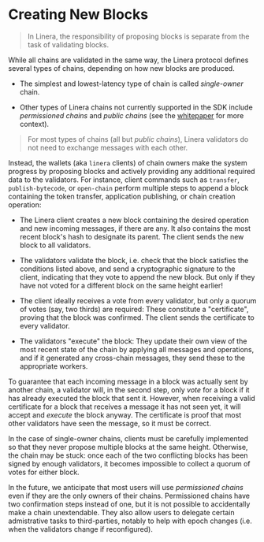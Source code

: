 # Creating New Blocks

> In Linera, the responsibility of proposing blocks is separate from the task of
> validating blocks.

While all chains are validated in the same way, the Linera protocol defines several
types of chains, depending on how new blocks are produced.

- The simplest and lowest-latency type of chain is called _single-owner_ chain.

- Other types of Linera chains not currently supported in the SDK include _permissioned
  chains_ and _public chains_ (see the [whitepaper](linera.io/whitepaper) for more context).

> For most types of chains (all but _public chains_), Linera validators do not need to
> exchange messages with each other.

Instead, the wallets (aka `linera` clients) of chain owners make the system progress by
proposing blocks and actively providing any additional required data to the validators.
For instance, client commands such as `transfer`, `publish-bytecode`, or `open-chain`
perform multiple steps to append a block containing the token transfer, application
publishing, or chain creation operation:

- The Linera client creates a new block containing the desired operation and new incoming
  messages, if there are any. It also contains the most recent block's hash to designate
  its parent. The client sends the new block to all validators.

- The validators validate the block, i.e. check that the block satisfies the conditions
  listed above, and send a cryptographic signature to the client, indicating that they
  vote to append the new block. But only if they have not voted for a different block on
  the same height earlier!

- The client ideally receives a vote from every validator, but only a quorum of votes
  (say, two thirds) are required: These constitute a "certificate", proving that the block
  was confirmed. The client sends the certificate to every validator.

- The validators "execute" the block: They update their own view of the most recent state
  of the chain by applying all messages and operations, and if it generated any cross-chain
  messages, they send these to the appropriate workers.

To guarantee that each incoming message in a block was actually sent by another chain, a
validator will, in the second step, only _vote_ for a block if it has already executed
the block that sent it. However, when receiving a valid certificate for a block that
receives a message it has not seen yet, it will accept and _execute_ the block anyway. The
certificate is proof that most other validators have seen the message, so it must be
correct.

In the case of single-owner chains, clients must be carefully implemented so that they
never propose multiple blocks at the same height. Otherwise, the chain may be stuck: once
each of the two conflicting blocks has been signed by enough validators, it becomes
impossible to collect a quorum of votes for either block.

In the future, we anticipate that most users will use _permissioned chains_ even if they
are the only owners of their chains. Permissioned chains have two confirmation steps
instead of one, but it is not possible to accidentally make a chain unextendable. They
also allow users to delegate certain admistrative tasks to third-parties, notably to help
with epoch changes (i.e. when the validators change if reconfigured).
